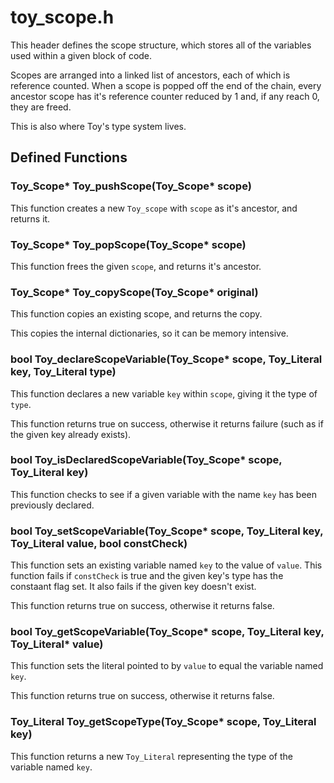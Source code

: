 
# toy_scope.h

This header defines the scope structure, which stores all of the variables used within a given block of code.

Scopes are arranged into a linked list of ancestors, each of which is reference counted. When a scope is popped off the end of the chain, every ancestor scope has it's reference counter reduced by 1 and, if any reach 0, they are freed.

This is also where Toy's type system lives.

## Defined Functions

### Toy_Scope* Toy_pushScope(Toy_Scope* scope)

This function creates a new `Toy_scope` with `scope` as it's ancestor, and returns it.

### Toy_Scope* Toy_popScope(Toy_Scope* scope)

This function frees the given `scope`, and returns it's ancestor.

### Toy_Scope* Toy_copyScope(Toy_Scope* original)

This function copies an existing scope, and returns the copy.

This copies the internal dictionaries, so it can be memory intensive.

### bool Toy_declareScopeVariable(Toy_Scope* scope, Toy_Literal key, Toy_Literal type)

This function declares a new variable `key` within `scope`, giving it the type of `type`.

This function returns true on success, otherwise it returns failure (such as if the given key already exists).

### bool Toy_isDeclaredScopeVariable(Toy_Scope* scope, Toy_Literal key)

This function checks to see if a given variable with the name `key` has been previously declared.

### bool Toy_setScopeVariable(Toy_Scope* scope, Toy_Literal key, Toy_Literal value, bool constCheck)

This function sets an existing variable named `key` to the value of `value`. This function fails if `constCheck` is true and the given key's type has the constaant flag set. It also fails if the given key doesn't exist.

This function returns true on success, otherwise it returns false.

### bool Toy_getScopeVariable(Toy_Scope* scope, Toy_Literal key, Toy_Literal* value)

This function sets the literal pointed to by `value` to equal the variable named `key`.

This function returns true on success, otherwise it returns false.

### Toy_Literal Toy_getScopeType(Toy_Scope* scope, Toy_Literal key)

This function returns a new `Toy_Literal` representing the type of the variable named `key`.
